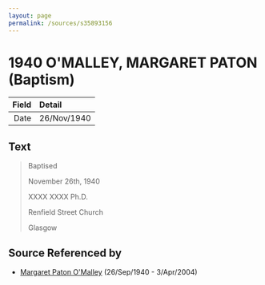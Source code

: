 ```yaml
---
layout: page
permalink: /sources/s35893156
---
```


# 1940 O'MALLEY, MARGARET PATON (Baptism)

Field | Detail
---:|:---
Date | 26/Nov/1940

## Text

> Baptised
>
> November 26th, 1940
>
> XXXX XXXX Ph.D.
>
> Renfield Street Church
>
> Glasgow
>

## Source Referenced by

* [Margaret Paton O'Malley](../people/@46723082@-margaret-paton-o'malley-b1940-9-26-d2004-4-3.md) (26/Sep/1940 - 3/Apr/2004)
